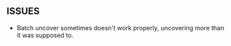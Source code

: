## ISSUES

* Batch uncover sometimes doesn't work properly, uncovering more than it was supposed to.
